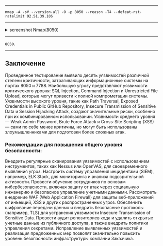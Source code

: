 ___

```
nmap -A -sV --version-all -O -p 8050 --reason -T4 --defeat-rst-ratelimit 92.51.39.106
```

___

<details>
<summary>screenshot Nmap(8050)</summary>
  
![](screenshots/SCANNING/nmap/nmap_8050.png)

</details>

___

`8050`.

___


## Заключение

Проведенное тестирование выявило десять уязвимостей различной степени критичности, затрагивающих информационные системы на портах 8050 и 7788. Наибольшую угрозу представляют уязвимости критического уровня: SQL Injection, Command Injection и Unrestricted File Upload, которые могут привести к полной компрометации системы. Уязвимости высокого уровня, такие как Path Traversal, Exposed Credentials in Public GitHub Repository, Insecure Transmission of Sensitive Data и Session Hijacking Attack, создают значительные риски, особенно при их комбинированном использовании. Уязвимости среднего уровня — Weak Admin Password, Brute Force Attack и Cross-Site Scripting (XSS) — сами по себе менее критичны, но могут быть использованы злоумышленниками для подготовки более сложных атак.

### Рекомендации для повышения общего уровня безопасности:

Внедрить регулярные сканирования уязвимостей с использованием инструментов, таких как Nessus или OpenVAS, для своевременного выявления угроз.
Настроить систему управления инцидентами (SIEM), например, ELK Stack, для мониторинга и анализа подозрительной активности.
Провести обучение сотрудников по основам кибербезопасности, включая защиту от атак через социальную инженерию и безопасное управление учетными данными.
Рассмотреть внедрение WAF (Web Application Firewall) для защиты веб-приложений от инъекций, XSS и других распространенных угроз.
Обеспечить шифрование передачи данных и внедрить безопасные протоколы (например, TLS) для устранения уязвимости Insecure Transmission of Sensitive Data.
Провести аудит репозиториев кода и удалить открытые учетные данные из публичного доступа, а также внедрить политики управления секретами.
Исправление выявленных уязвимостей и реализация предложенных мер позволят значительно повысить уровень безопасности инфраструктуры компании Заказчика.









